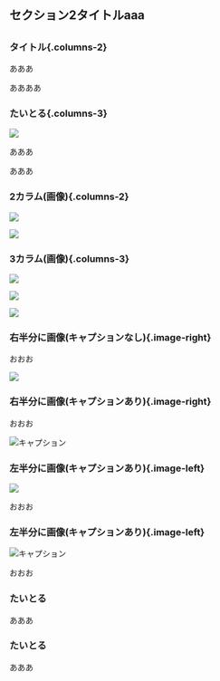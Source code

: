 ## セクション2タイトルaaa

##

### タイトル{.columns-2}

あああ

ああああ

### たいとる{.columns-3}

![](https://placehold.jp/150x150.png)

あああ

あああ

### 2カラム(画像){.columns-2}

![](https://placehold.jp/1050x200.png)

![](https://placehold.jp/550x200.png)

### 3カラム(画像){.columns-3}

![](https://placehold.jp/500x200.png)

![](https://placehold.jp/150x200.png)

![](https://placehold.jp/150x200.png)

### 右半分に画像(キャプションなし){.image-right}

おおお

![](https://placehold.jp/500x200.png)

### 右半分に画像(キャプションあり){.image-right}

おおお

![キャプション](https://placehold.jp/150x200.png)

### 左半分に画像(キャプションあり){.image-left}

![](https://placehold.jp/150x200.png)

おおお

### 左半分に画像(キャプションあり){.image-left}

![キャプション](https://placehold.jp/150x200.png)

おおお

### たいとる

あああ

### たいとる

あああ